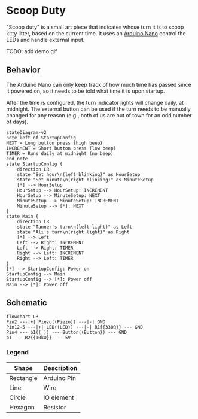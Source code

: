 # Scoop Duty
"Scoop duty" is a small art piece that indicates whose turn it is to scoop kitty litter, based on the current time.  It uses an [Arduino Nano](https://store-usa.arduino.cc/collections/boards/products/arduino-nano) control the LEDs and handle external input.

TODO: add demo gif

## Behavior
The Arduino Nano can only keep track of how much time has passed since it powered on, so it needs to be told what time it is upon startup.

After the time is configured, the turn indicator lights will change daily, at midnight.  The external button can be used if the turn needs to be manually changed for any reason (e.g., both of us are out of town for an odd number of days).

```mermaid
stateDiagram-v2
note left of StartupConfig
NEXT = Long button press (high beep)
INCREMENT = Short button press (low beep)
TIMER = Runs daily at midnight (no beep)
end note
state StartupConfig {
    direction LR
    state "Set hour\n(left blinking)" as HourSetup
    state "Set minute\n(right blinking)" as MinuteSetup
    [*] --> HourSetup
    HourSetup --> HourSetup: INCREMENT
    HourSetup --> MinuteSetup: NEXT
    MinuteSetup --> MinuteSetup: INCREMENT
    MinuteSetup --> [*]: NEXT
}
state Main {
    direction LR
    state "Tanner's turn\n(left light)" as Left
    state "Ali's turn\n(right light)" as Right
    [*] --> Left
    Left --> Right: INCREMENT
    Left --> Right: TIMER
    Right --> Left: INCREMENT
    Right --> Left: TIMER
}
[*] --> StartupConfig: Power on
StartupConfig --> Main
StartupConfig --> [*]: Power off
Main --> [*]: Power off
```

## Schematic
```mermaid
flowchart LR
Pin2 ---|+| Piezo((Piezo)) ---|-| GND
Pin12-5 ---|+| LED((LED)) ---|-| R1{{330Ω}} --- GND
Pin4 --- b1(( )) --- Button((Button)) --- GND
b1 --- R2{{10kΩ}} --- 5V
```
### Legend
| Shape | Description |
| - | - |
| Rectangle | Arduino Pin |
| Line | Wire |
| Circle | IO element |
| Hexagon | Resistor |
